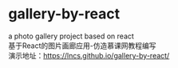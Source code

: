# gallery-by-react
a photo gallery project based on react<br/>
基于React的图片画廊应用-仿造慕课网教程编写<br/>
演示地址：https://lncs.github.io/gallery-by-react/
